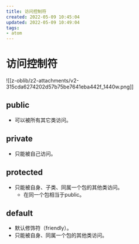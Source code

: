 ```yaml
---
title: 访问控制符
created: 2022-05-09 10:45:04
updated: 2022-05-09 10:49:04
tags: 
- atom
---
```

# 访问控制符

![[z-oblib/z2-attachments/v2-315cda6274202d57b75be7641eba442f_1440w.png]]

## public

- 可以被所有其它类访问。

## private

- 只能被自己访问。

## protected

- 只能被自身、子类、同属一个包的其他类访问。
	- 在同一个包相当于public。

## default

- 默认修饰符（friendly）。
- 只能被自身、同属一个包的其他类访问。
